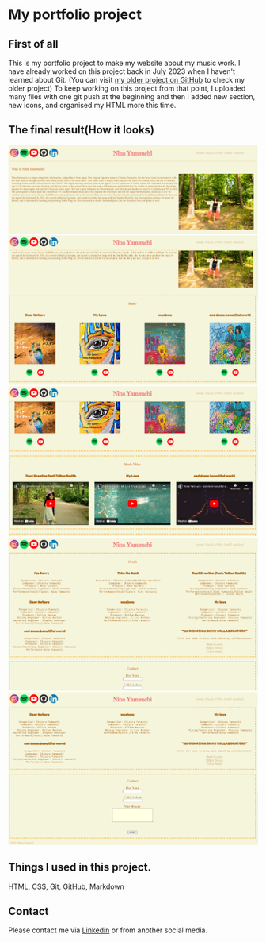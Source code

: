 # My portfolio project

## First of all

This is my portfolio project to make my website about my music work.
I have already worked on this project back in July 2023 when I haven't learned about Git.
(You can visit [my older project on GitHub](https://github.com/chizuru-nina-yamauchi/9-Final-Project) to check my older project)
To keep working on this project from that point, I uploaded many files with one git push at the beginning and then I added new section, new icons, and organised my HTML more this time.



## The final result(How it looks)


![The first screenshot of my website](./Final-Work_Screenshot/portfolio1.png)
![The second screenshot of my website](./Final-Work_Screenshot/portfolio2.png)
![The third screenshot of my website](./Final-Work_Screenshot/portfolio3.png)
![The fourth screenshot of my website](./Final-Work_Screenshot/portfolio4.png)
![The fifth screenshot of my website](./Final-Work_Screenshot/portfolio5.png)




## Things I used in this project.
HTML, CSS, Git, GitHub, Markdown

## Contact
Please contact me via [Linkedin](https://www.linkedin.com/in/chizuru-nina-yamauchi-3772b4116/) or from another social media.



